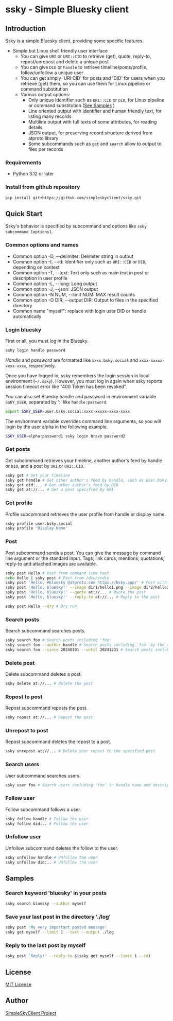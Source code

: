 # ssky - Simple Bluesky client

## Introduction

Ssky is a simple Bluesky client, providing some specific features.

* Simple but Linux shell friendly user interface
  * You can give `URI` or `URI::CID` to retrieve (get), quote, reply-to, repost/unrepost and delete a unique post
  * You can give `DID` or `handle` to retrieve timeline/posts/profile, follow/unfollow a unique user
  * You can get simply 'URI:CID' for posts and 'DID' for users when you retrieve (get) them, so you can use them for Linux pipeline or command substitution
  * Various output options:
    * Only unique identifier such as `URI::CID` or `DID`, for Linux pipeline or command substitution ([See Samples](#samples) )
    * Line oriented output with identifier and human friendly text, for listing many records
    * Multiline output with full texts of some attributes, for reading details
    * JSON output, for preserving record structure derived from atproto library
    * Some subcommands such as `get` and `search` allow to output to files per records

### Requirements

* Python 3.12 or later

### Install from github repository

```bash
pip install git+https://github.com/simpleskyclient/ssky.git
```

## Quick Start

Ssky's behavior is specified by subcommand and options like `ssky subcommand [options]`.

### Common options and names

* Common option -D, --delimiter: Delimiter string in output
* Common option -I, --id: Identifier only such as `URI::CID` or `DID`, depending on context
* Common option -T, --text: Text only such as main text in post or description in user profile
* Common option -L, --long: Long output
* Common option -J, --json: JSON output
* Common option -N NUM, --limit NUM: MAX result counts
* Common option -O DIR, --output DIR: Output to files in the specified directory
* Common name "myself": replace with login user DID or handle automatically

### Login bluesky

First or all, you must log in the Bluesky.

```sh
ssky login handle password
```

*Handle* and *password* are formatted like `xxxx.bsky.social` and `xxxx-xxxxx-xxxx-xxxx`, respectively.

Once you have logged in, ssky remembers the login session in local environment (`~/.ssky`).
However, you must log in again when ssky reports session timeout error like "400 Token has been revoked".

You can also set Bluesky handle and password in environment variable `SSKY_USER`, separated by ':' like `handle:password`.

```sh
export SSKY_USER=user.bsky.social:xxxx-xxxxx-xxxx-xxxx
```

The environment variable overrides command line arguments, so you will login by the user alpha in the following example.

```sh
SSKY_USER=alpha:password1 ssky login bravo password2
```

### Get posts

Get subcommand retrieves your timeline, another author's feed by handle or `DID`, and a post by `URI` or `URI::CID`.

```sh
ssky get # Get your timeline
ssky get handle # Get other author's feed by handle, such as user.bsky.social
ssky get did:... # Get other author's feed by DID
ssky get at://... # Get a post specified by URI
```

### Get profile

Profile subcommand retrieves the user profile from handle or display name.

```sh
ssky profile user.bsky.social
ssky profile 'Display Name'
```

### Post

Post subcommand sends a post. You can give the message by command line argument or the standard input.  Tags, link cards, mentions, quotations, reply-to and attached images are available.

```sh
ssky post Hello # Post from command line text
echo Hello | ssky post # Post from /dev/stdin
ssky post 'Hello, #bluesky @atproto.com https://bsky.app/' # Post with tags, mentions, and embed link card
ssky post 'Hello, bluesky!' --image dir1/hello1.png --image dir2/hello2.png # Post with images
ssky post 'Hello, bluesky!' --quote at://... # Quote the post
ssky post 'Hello, bluesky!' --reply-to at://... # Reply to the post

ssky post Hello --dry # Dry run
```

### Search posts

Search subcommand searches posts.

```sh
ssky search foo # Search posts including 'foo'
ssky search foo --author handle # Search posts including 'foo' by the specified author
ssky search foo --since 20240101 --until 20241231 # Search posts including 'foo' in  the specified period
```

### Delete post

Delete subcommand deletes a post.

```sh
ssky delete at://... # Delete the post
```

### Repost to post

Repost subcommand reposts the post.

```sh
ssky repost at://... # Repost the post
```

### Unrepost to post

Repost subcommand deletes the repost to a post.

```sh
ssky unrepost at://... # Delete your repost to the specified post
```

### Search users

User subcommand searches users.

```sh
ssky user foo # Search users including 'foo' in handle name and description
```

### Follow user

Follow subcommand follows a user.

```sh
ssky follow handle # Follow the user
ssky follow did:.. # Follow the user
```

### Unfollow user

Unfollow subcommand deletes the follow to the user.

```sh
ssky unfollow handle # Unfollow the user
ssky unfollow did:.. # Unfollow the user
```

## Samples

### Search keyword 'bluesky' in your posts

```sh
ssky search bluesky --author myself
```

### Save your last post in the directory './log'

```sh
ssky post 'My very important posted message'
ssky get myself --limit 1 --text --output ./log
```

### Reply to the last post by myself

```sh
ssky post 'Reply!' --reply-to $(ssky get myself --limit 1 --id)
```

## License

[MIT License](LICENSE)

## Author

[SimpleSkyClient Project](https://github.com/simpleskyclient)
